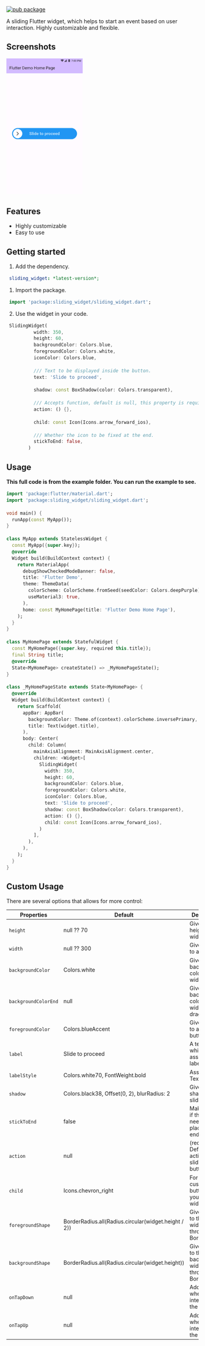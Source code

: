 [![pub package](https://img.shields.io/badge/pub-0.0.3-blue.svg)](https://pub.dev/packages/sliding_widget)

A sliding Flutter widget, which helps to start an event based on user interaction. Highly customizable and flexible.

## Screenshots

<img src="https://github.com/cooltechie-info/sliding-button/blob/master/example/assets/image1.png?raw=true" width="200">

## Features

- Highly customizable
- Easy to use

## Getting started

1. Add the dependency.

```yml
 sliding_widget: *latest-version*;
```

1. Import the package.

```Dart
 import 'package:sliding_widget/sliding_widget.dart';
```

2. Use the widget in your code.

```Dart
 SlidingWidget(
          width: 350,
          height: 60,
          backgroundColor: Colors.blue,
          foregroundColor: Colors.white,
          iconColor: Colors.blue,

          /// Text to be displayed inside the button.
          text: 'Slide to proceed',

          shadow: const BoxShadow(color: Colors.transparent),

          /// Accepts function, default is null, this property is required.
          action: () {},

          child: const Icon(Icons.arrow_forward_ios),
          
          /// Whether the icon to be fixed at the end.
          stickToEnd: false,
        ) 
```

## Usage

**This full code is from the example folder. You can run the example to see.**

```dart
import 'package:flutter/material.dart';
import 'package:sliding_widget/sliding_widget.dart';

void main() {
  runApp(const MyApp());
}

class MyApp extends StatelessWidget {
  const MyApp({super.key});
  @override
  Widget build(BuildContext context) {
    return MaterialApp(
      debugShowCheckedModeBanner: false,
      title: 'Flutter Demo',
      theme: ThemeData(
        colorScheme: ColorScheme.fromSeed(seedColor: Colors.deepPurple),
        useMaterial3: true,
      ),
      home: const MyHomePage(title: 'Flutter Demo Home Page'),
    );
  }
}

class MyHomePage extends StatefulWidget {
  const MyHomePage({super.key, required this.title});
  final String title;
  @override
  State<MyHomePage> createState() => _MyHomePageState();
}

class _MyHomePageState extends State<MyHomePage> {
  @override
  Widget build(BuildContext context) {
    return Scaffold(
      appBar: AppBar(
        backgroundColor: Theme.of(context).colorScheme.inversePrimary,
        title: Text(widget.title),
      ),
      body: Center(
        child: Column(
          mainAxisAlignment: MainAxisAlignment.center,
          children: <Widget>[
            SlidingWidget(
              width: 350,
              height: 60,
              backgroundColor: Colors.blue,
              foregroundColor: Colors.white,
              iconColor: Colors.blue,
              text: 'Slide to proceed',
              shadow: const BoxShadow(color: Colors.transparent),
              action: () {},
              child: const Icon(Icons.arrow_forward_ios),
            )
          ],
        ),
      ),
    );
  }
}
```

## Custom Usage
There are several options that allows for more control:

|  Properties  |   Default   |   Description   |
|--------------|-----------------|--------------|
| `height` | null ?? 70 | Gives a height to a widget |
| `width` | null ?? 300 | Gives a width to a widget |
| `backgroundColor` | Colors.white | Gives a background color to a widget |
| `backgroundColorEnd` | null | Gives a background color to a widget while dragged |
| `foregroundColor` | Colors.blueAccent | Gives a color to a slider button |
| `label` | Slide to proceed | A text widget which assigns a label |
| `labelStyle` | Colors.white70, FontWeight.bold | Assigns label TextStyle |
| `shadow` | Colors.black38, Offset(0, 2), blurRadius: 2 | Gives a shadow to a slider button |
| `stickToEnd` | false | Make it true if the Icon need to be placed in the end position |
| `action` | null | (required) Define an action after sliding a button |
| `child` | Icons.chevron_right | For more customizable button add your own widget |
| `foregroundShape` | BorderRadius.all(Radius.circular(widget.height / 2)) | Gives shape to the child widget through BorderRadius |
| `backgroundShape` | BorderRadius.all(Radius.circular(widget.height)) | Gives shape to the background widget through BorderRadius |
| `onTapDown` | null | Add action when user interacts with the widget |
| `onTapUp` | null | Add action when user interacts with the widget |

<br>
<br>
